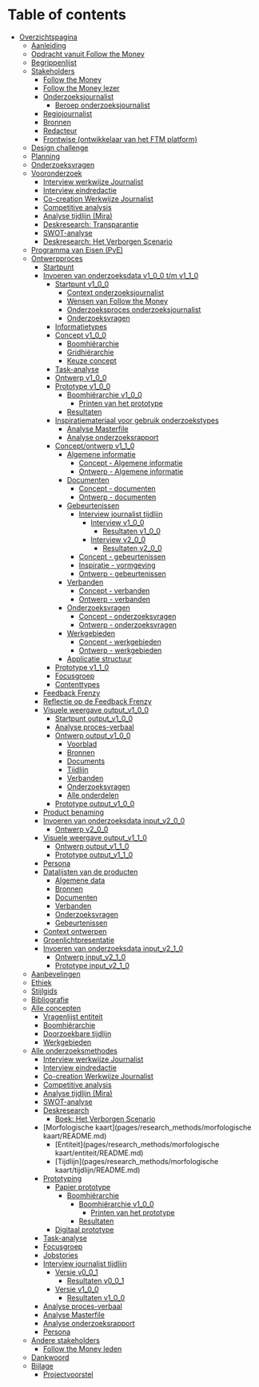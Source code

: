 # Table of contents
* [Overzichtspagina](README.md)
	* [Aanleiding](pages/aanleiding/README.md)
	* [Opdracht vanuit Follow the Money](pages/opdracht_vanuit_follow-the-money/README.md)
	* [Begrippenlijst](GLOSSARY.md)
	* [Stakeholders](pages/stakeholders/README.md)
		* [Follow the Money](pages/stakeholders/follow_the_money/README.md)
		* [Follow the Money lezer](pages/stakeholders/follow_the_money_lezer/README.md)
		* [Onderzoeksjournalist](pages/stakeholders/onderzoeksjournalist/README.md)
			* [Beroep onderzoeksjournalist](pages/onderzoeksvragen/deelvragen/onderzoeksjournalistiek/README.md)
			<!-- * [(opbouw) Beschrijving](pages/stakeholders/onderzoeksjournalist/description.md) -->
		* [Regiojournalist](pages/stakeholders/regiojournalist/README.md)
		* [Bronnen](pages/stakeholders/bronnen/README.md)
		* [Redacteur](pages/stakeholders/redacteur/README.md)
		* [Frontwise (ontwikkelaar van het FTM platform)](pages/stakeholders/frontwise/README.md)
	* [Design challenge](pages/design-challenge/README.md)
	* [Planning](pages/planning/README.md)
	* [Onderzoeksvragen](pages/onderzoeksvragen/README.md)
		<!-- * [1 Maken](pages/onderzoeksvragen/hoofdvragen/maken/README.md)
			* [1_1 Invulbaar](pages/onderzoeksvragen/deelvragen/invulbaar/README.md)
			* [1_2 Werkwijze & structuur](pages/onderzoeksvragen/deelvragen/werkwijze-onderzoeksjournalist/README.md)
		* [2 Bijhouden & aanvullen](pages/onderzoeksvragen/hoofdvragen/bijhouden_aanvullen/README.md)
			* [2_1 Rechten](pages/onderzoeksvragen/deelvragen/rechten/README.md)
		* [3 Vergelijken](pages/onderzoeksvragen/hoofdvragen/vergelijken/README.md)
		* [4 Doorgronden](pages/onderzoeksvragen/hoofdvragen/doorgronden/README.md)
				* [4_1 Contenttype](pages/onderzoeksvragen/deelvragen/content-type/README.md)
		* [5 Gebruiken](pages/onderzoeksvragen/hoofdvragen/gebruiken/README.md)
				* [5_1 Dynamisch](pages/onderzoeksvragen/deelvragen/dynamisch/README.md)
				* [5_2 Informatie en gebruik](pages/onderzoeksvragen/deelvragen/informatie_en_gebruik/README.md)
		* [6 Bewijzen](pages/onderzoeksvragen/hoofdvragen/bewijzen/README.md)
			* [6_1 Transparantie](pages/onderzoeksvragen/deelvragen/benodigd_bewijs/README.md)
		* [7 Stakeholders](pages/onderzoeksvragen/deelvragen/stakeholders/README.md)
		* [0 Andere onderzoeksvragen]()
			* [0_1 Voordelen en nadelen blauwdruk](pages/onderzoeksvragen/deelvragen/voordelen_nadelen/README.md)
			* [0_2 Definitie blauwdruk](pages/onderzoeksvragen/deelvragen/definitie_blauwdruk/README.md)
			* [0_3 Algemeen gebruik blauwdruk](pages/onderzoeksvragen/deelvragen/algemeen_gebruik_blauwdruk/README.md) -->
	* [Vooronderzoek]()
		* [Interview werkwijze Journalist](pages/research_methods/interview/onderzoeksjournalist/werkwijze_thomas-bollen/README.md)
		* [Interview eindredactie](pages/research_methods/interview/eindredactie/README.md)
		* [Co-creation Werkwijze Journalist](pages/research_methods/co-creation/werkwijze_frank-meijers/README.md)
		* [Competitive analysis](pages/research_methods/competitive_analysis/README.md)
		* [Analyse tijdlijn (Mira)](pages/research_methods/analyse_content/tijdlijn/README.md)
		* [Deskresearch: Transparantie](pages/onderzoeksvragen/deelvragen/transparantie/README.md)
		* [SWOT-analyse](pages/research_methods/swot-analyse/README.md)
		* [Deskresearch: Het Verborgen Scenario](pages/research_methods/deskresearch/verborgen-scenario/README.md)
	* [Programma van Eisen (PvE)](pages/programma_van_eisen/README.md)
	* [Ontwerpproces](pages/ontwerpproces/README.md)
		* [Startpunt](pages/ontwerpproces/start-point.md)
		* [Invoeren van onderzoeksdata v1_0_0 t/m v1_1_0](pages/ontwerpproces/input/README.md)
			* [Startpunt v1_0_0](pages/ontwerpproces/input/start-point/README.md)
				* [Context onderzoeksjournalist](pages/ontwerpproces/input/start-point/context/README.md)
				* [Wensen van Follow the Money](pages/ontwerpproces/input/start-point/wish-client/README.md)
				* [Onderzoeksproces onderzoeksjournalist](pages/ontwerpproces/input/start-point/research-process/README.md)
				* [Onderzoeksvragen](pages/ontwerpproces/input/start-point/research-questions/README.md)
			* [Informatietypes](pages/ontwerpproces/input/informationtypes.md)
			* [Concept v1_0_0](pages/ontwerpproces/input/1.0.0/concept.md)
				* [Boomhiërarchie](pages/concepten/entiteit/boom-hiërarchie/README.md)
				* [Gridhiërarchie](pages/concepten/entiteit/grid/README.md)
				* [Keuze concept](pages/ontwerpproces/input/1.0.0/concept-keuze.md)
			* [Task-analyse](pages/research_methods/task-analyse/README.md)
			* [Ontwerp v1_0_0](pages/ontwerpproces/input/1.0.0/README.md)
			* [Prototype v1_0_0](pages/ontwerpproces/input/1.0.0/prototype.md)
				* [Boomhiërarchie v1_0_0](pages/research_methods/prototyping/papier/boom-hiërarchie/1.0.0/README.md)
					* [Printen van het prototype](pages/research_methods/prototyping/papier/boom-hiërarchie/1.0.0/printen.md)
				* [Resultaten](pages/research_methods/prototyping/papier/boom-hiërarchie/1.0.0/resultaten.md)
			* [Inspiratiemateriaal voor gebruik onderzoekstypes]()
				* [Analyse Masterfile](pages/research_methods/analyse_content/masterfile/README.md)
				* [Analyse onderzoeksrapport](pages/research_methods/analyse_content/onderzoeksrapport/README.md)
			* [Concept/ontwerp v1_1_0](pages/ontwerpproces/input/1.1.0/README.md)
				* [Algemene informatie]()
					* [Concept - Algemene informatie](pages/ontwerpproces/input/1.1.0/components/general-information-concept.md)
					* [Ontwerp - Algemene informatie](pages/ontwerpproces/input/1.1.0/components/general-information.md)
				* [Documenten]()
					* [Concept - documenten](pages/ontwerpproces/input/1.1.0/components/documents-concept.md)
					* [Ontwerp - documenten](pages/ontwerpproces/input/1.1.0/components/documents.md)
				* [Gebeurtenissen]()
					* [Interview journalist tijdlijn](pages/research_methods/interview/onderzoeksjournalist/tijdlijn/README.md)
						* [Interview v1_0_0](pages/research_methods/interview/onderzoeksjournalist/tijdlijn/v0.0.1/README.md)
							* [Resultaten v1_0_0](pages/research_methods/interview/onderzoeksjournalist/tijdlijn/v0.0.1/result.md)
						* [Interview v2_0_0](pages/research_methods/interview/onderzoeksjournalist/tijdlijn/v1.0.0/README.md)
							* [Resultaten v2_0_0](pages/research_methods/interview/onderzoeksjournalist/tijdlijn/v1.0.0/result.md)
					* [Concept - gebeurtenissen](pages/ontwerpproces/input/1.1.0/components/events-concept.md)
					* [Inspiratie - vormgeving](pages/ontwerpproces/input/1.1.0/components/events-inspiration.md)
					* [Ontwerp - gebeurtenissen](pages/ontwerpproces/input/1.1.0/components/events.md)
				* [Verbanden]()
					* [Concept - verbanden](pages/ontwerpproces/input/1.1.0/components/connections-concept.md)
					* [Ontwerp - verbanden](pages/ontwerpproces/input/1.1.0/components/connections.md)
				* [Onderzoeksvragen]()
					* [Concept - onderzoeksvragen](pages/ontwerpproces/input/1.1.0/components/research-questions-concept.md)
					* [Ontwerp - onderzoeksvragen](pages/ontwerpproces/input/1.1.0/components/research-questions.md)
				* [Werkgebieden]()
					* [Concept - werkgebieden](pages/ontwerpproces/input/1.1.0/components/sections-concept.md)
					* [Ontwerp - werkgebieden](pages/ontwerpproces/input/1.1.0/components/sections.md)
				* [Applicatie structuur]()
			* [Prototype v1_1_0](pages/ontwerpproces/input/1.1.0/prototype.md)
			* [Focusgroep](pages/research_methods/focusgroep/README.md)
			* [Contenttypes](pages/onderzoeksvragen/deelvragen/content-type/README.md)
		* [Feedback Frenzy](pages/feedback-frenzy/README.md)
		* [Reflectie op de Feedback Frenzy](pages/ontwerpproces/tweede-ontwerp/README.md)
		* [Visuele weergave output_v1_0_0](pages/ontwerpproces/output/README.md)
			* [Startpunt output_v1_0_0](pages/ontwerpproces/output/start-point/README.md)
			* [Analyse proces-verbaal](pages/research_methods/analyse_content/proces-verbaal/README.md)
			* [Ontwerp output_v1_0_0](pages/ontwerpproces/output/1.0.0/README.md)
				* [Voorblad](pages/ontwerpproces/output/1.0.0/components/general-information.md)
				* [Bronnen](pages/ontwerpproces/output/1.0.0/components/sources.md)
				* [Documents](pages/ontwerpproces/output/1.0.0/components/documents.md)
				* [Tijdlijn](pages/ontwerpproces/output/1.0.0/components/timeline.md)
				* [Verbanden](pages/ontwerpproces/output/1.0.0/components/connections.md)
				* [Onderzoeksvragen](pages/ontwerpproces/output/1.0.0/components/research-questions.md)
				* [Alle onderdelen](pages/ontwerpproces/output/1.0.0/all-components.md)
			* [Prototype output_v1_0_0](pages/ontwerpproces/output/1.0.0/prototype.md)
		* [Product benaming](pages/product-benaming/README.md)
		* [Invoeren van onderzoeksdata input_v2_0_0](pages/ontwerpproces/input/README.md)
			* [Ontwerp v2_0_0](pages/ontwerpproces/input/2.0.0/README.md)
		* [Visuele weergave output_v1_1_0]()
			* [Ontwerp output_v1_1_0](pages/ontwerpproces/output/1.1.0/README.md)
			* [Prototype output_v1_1_0](pages/ontwerpproces/output/1.1.0/prototype.md)
		* [Persona](pages/research_methods/persona/README.md)
		* [Datalijsten van de producten](pages/data-lijst/README.md)
			* [Algemene data](pages/data-lijst/general-information/README.md)
			* [Bronnen](pages/data-lijst/sources/README.md)
			* [Documenten](pages/data-lijst/documents/README.md)
			* [Verbanden](pages/data-lijst/connections/README.md)
			* [Onderzoeksvragen](pages/data-lijst/research-questions/README.md)
			* [Gebeurtenissen](pages/data-lijst/events/README.md)
		* [Context ontwerpen](pages/ontwerpproces/context/README.md)
		* [Groenlichtpresentatie](pages/groenlicht_presentatie/README.md)
		* [Invoeren van onderzoeksdata input_v2_1_0](pages/ontwerpproces/input/README.md)
			* [Ontwerp input_v2_1_0]()
			* [Prototype input_v2_1_0](pages/ontwerpproces/input/2.0.0/prototype.md)
		<!-- * [Beantwoording resterende onderzoeksvragen](onderzoeksvragen/beantwoording-resterende-onderzoeksvragen/README.md) -->
	* [Aanbevelingen](pages/aanbevelingen/README.md)
		<!-- * [Andere data](pages/data-lijst/other/README.md) -->
	* [Ethiek](pages/ethiek/README.md)
	* [Stijlgids](pages/stijlgids/README.md)
	* [Bibliografie](pages/bibliografie/README.md)
	* [Alle concepten](pages/concepten/README.md)
		* [Vragenlijst entiteit](pages/concepten/vragenlijst-duplicatie/README.md)
		* [Boomhiërarchie](pages/concepten/entiteit/boom-hiërarchie/README.md)
		* [Doorzoekbare tijdlijn](pages/concepten/tijdlijn/README.md)
		* [Werkgebieden](pages/concepten/werkgebieden/README.md)
	* [Alle onderzoeksmethodes](pages/research_methods/README.md)
		* [Interview werkwijze Journalist](pages/research_methods/interview/onderzoeksjournalist/werkwijze_thomas-bollen/README.md)
		* [Interview eindredactie](pages/research_methods/interview/eindredactie/README.md)
		* [Co-creation Werkwijze Journalist](pages/research_methods/co-creation/werkwijze_frank-meijers/README.md)
		* [Competitive analysis](pages/research_methods/competitive_analysis/README.md)
		* [Analyse tijdlijn (Mira)](pages/research_methods/analyse_content/tijdlijn/README.md)
		* [SWOT-analyse](pages/research_methods/swot-analyse/README.md)
		* [Deskresearch](pages/research_methods/deskresearch/README.md)
			* [Boek: Het Verborgen Scenario](pages/research_methods/deskresearch/verborgen-scenario/README.md)
		* [Morfologische kaart](pages/research_methods/morfologische kaart/README.md)
			* [Entiteit](pages/research_methods/morfologische kaart/entiteit/README.md)
			* [Tijdlijn](pages/research_methods/morfologische kaart/tijdlijn/README.md)
		* [Prototyping](pages/research_methods/prototyping/README.md)
			* [Papier prototype](pages/research_methods/prototyping/papier/README.md)
				* [Boomhiërarchie](pages/research_methods/prototyping/papier/boom-hiërarchie/README.md)
					* [Boomhiërarchie v1_0_0](pages/research_methods/prototyping/papier/boom-hiërarchie/1.0.0/README.md)
						* [Printen van het prototype](pages/research_methods/prototyping/papier/boom-hiërarchie/1.0.0/printen.md)
					* [Resultaten](pages/research_methods/prototyping/papier/boom-hiërarchie/1.0.0/resultaten.md)
			* [Digitaal prototype](pages/research_methods/prototyping/digitaal/README.md)
		* [Task-analyse](pages/research_methods/task-analyse/README.md)
		* [Focusgroep](pages/research_methods/focusgroep/README.md)
		* [Jobstories](pages/research_methods/jobstories/README.md)
		* [Interview journalist tijdlijn](pages/research_methods/interview/onderzoeksjournalist/tijdlijn/README.md)
			* [Versie v0_0_1](pages/research_methods/interview/onderzoeksjournalist/tijdlijn/v0.0.1/README.md)
				* [Resultaten v0_0_1](pages/research_methods/interview/onderzoeksjournalist/tijdlijn/v0.0.1/result.md)
			* [Versie v1_0_0](pages/research_methods/interview/onderzoeksjournalist/tijdlijn/v1.0.0/README.md)
				* [Resultaten v1_0_0](pages/research_methods/interview/onderzoeksjournalist/tijdlijn/v1.0.0/result.md)
		<!-- * [Analyse content](pages/research_methods/analyse_content/README.md) -->
		* [Analyse proces-verbaal](pages/research_methods/analyse_content/proces-verbaal/README.md)
		* [Analyse Masterfile](pages/research_methods/analyse_content/masterfile/README.md)
		* [Analyse onderzoeksrapport](pages/research_methods/analyse_content/onderzoeksrapport/README.md)
		* [Persona](pages/research_methods/persona/README.md)
	* [Andere stakeholders]()
		* [Follow the Money leden](pages/stakeholders/follow_the_money_leden/README.md)
	* [Dankwoord](pages/dank-aan/README.md)
	* [Bijlage](pages/bijlage/README.md)
		* [Projectvoorstel](pages/bijlage/projectvoorstel/README.md)
